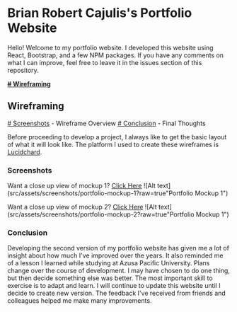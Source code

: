 # Brian Robert Cajulis's Portfolio Website
Hello! Welcome to my portfolio website.  I developed this website using React, Bootstrap, and a few NPM packages.  If you have any comments on what I can improve, feel free to leave it in the issues section of this repository.

[**# Wireframing**](#Wireframing)

## Wireframing

[# Screenshots](#screenshots) - Wireframe Overview
[# Conclusion](#conclusion) - Final Thoughts

Before proceeding to develop a project, I always like to get the basic layout of what it will look like.  The platform I used to create these wireframes is [Lucidchard](https://www.lucidchart.com/).

### Screenshots
Want a close up view of mockup 1? [Click Here](https://www.lucidchart.com/invitations/accept/ad592b7f-ea48-4cee-856f-f0fc1e30ecd3)
![Alt text](src/assets/screenshots/portfolio-mockup-1?raw=true"Portfolio Mockup 1")

Want a close up view of mockup 2? [Click Here](https://www.lucidchart.com/invitations/accept/8d9e6556-2c9a-411e-af50-3f944ca5c314)
![Alt text](src/assets/screenshots/portfolio-mockup-2?raw=true"Portfolio Mockup 1")

### Conclusion
Developing the second version of my portfolio website has given me a lot of insight about how much I've improved over the years.  It also reminded me of a lesson I learned while studying at Azusa Pacific University.  Plans change over the course of development.  I may have chosen to do one thing, but then decide something else was better.  The most important skill to exercise is to adapt and learn.  I will continue to update this website until I decide to create new version.  The feedback I've received from friends and colleagues helped me make many improvements.